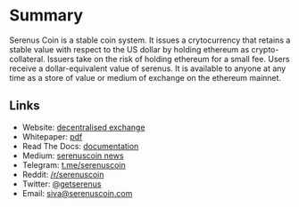 # Summary
Serenus Coin is a stable coin system. It issues a crytocurrency that retains a stable value with respect to the US dollar by holding ethereum as crypto-collateral. Issuers take on the risk of holding ethereum for a small fee. Users receive a dollar-equivalent value of serenus. It is available to anyone at any time as a store of value or medium of exchange on the ethereum mainnet.

## Links
* Website: [decentralised exchange](https://serenuscoin.com/)
* Whitepaper: [pdf](https://github.com/serenuscoin/papers/raw/master/serenuscoinwhitepaper.pdf)
* Read The Docs: [documentation](https://serenuscoin.readthedocs.io/)
* Medium: [serenuscoin news](https://medium.com/@serenuscoin)
* Telegram: [t.me/serenuscoin](https://t.me/serenuscoin)
* Reddit: [/r/serenuscoin](https://www.reddit.com/r/serenuscoin/)
* Twitter: [@getserenus](https://twitter.com/getserenus)
* Email: [siva@serenuscoin.com](mailto:siva@serenuscoin.com)
